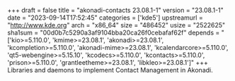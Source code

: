 +++
draft = false
title = "akonadi-contacts 23.08.1-1"
version = "23.08.1-1"
date = "2023-09-14T17:52:45"
categories = ['kde5']
upstreamurl = "http://www.kde.org"
arch = "x86_64"
size = "486452"
usize = "2522625"
sha1sum = "00d0b7c5290a3af9104bba20ca26f0cebafaf62f"
depends = "['kio>=5.110.0', 'kmime>=23.08.1', 'akonadi>=23.08.1', 'kcompletion>=5.110.0', 'akonadi-mime>=23.08.1', 'kcalendarcore>=5.110.0', 'qt5-webengine>=5.15.10', 'kcodecs>=5.110.0', 'kcontacts>=5.110.0', 'prison>=5.110.0', 'grantleetheme>=23.08.1', 'libkleo>=23.08.1']"
+++
Libraries and daemons to implement Contact Management in Akonadi.